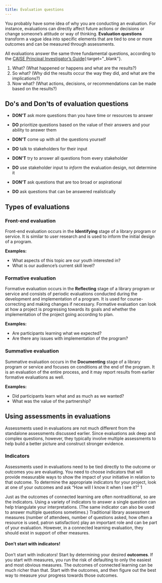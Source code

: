 ```yaml
---
title: Evaluation questions
---
```


You probably have some idea of why you are conducting an evaluation. For instance, evaluations can directly affect future actions or decisions or change someone’s attitude or way of thinking. **Evaluation questions** transform a vague idea into specific elements that are tied to one or more outcomes and can be measured through assessments.

All evaluations answer the same three fundamental questions, according to the [CAISE Principal Investigator’s Guide](http://www.informalscience.org/evaluation/pi-guide){:target="_blank"}.

1. What? (What happened or happens and what are the results?)
2. So what? (Why did the results occur the way they did, and what are the implications?)
3. Now what? (What actions, decisions, or recommendations can be made based on the results?)

## Do's and Don'ts of evaluation questions

- **DON'T** ask more questions than you have time or resources to answer
- **DO** prioritize questions based on the value of their answers and your ability to answer them

- **DON'T** come up with all the questions yourself	
- **DO** talk to stakeholders for their input


- **DON'T** try to answer all questions from every stakeholder	
- **DO** use stakeholder input to _inform_ the evaluation design, not determine it

- **DON'T** ask questions that are too broad or aspirational	
- **DO** ask questions that can be answered realistically


## Types of evaluations

### Front-end evaluation

Front-end evaluation occurs in the **Identifying** stage of a library program or service. It is similar to  user research and is used to inform the initial design of a program.

**Examples:** 
- What aspects of this topic are our youth interested in?
- What is our audience’s current skill level?

### Formative evaluation

Formative evaluation occurs in the **Reflecting** stage of a library program or service and consists of periodic evaluations conducted during the development and implementation of a program. It is used for course-correcting and making changes if necessary. Formative evaluation can look at how a project is progressing towards its goals and whether the implementation of the project going according to plan.

**Examples:**
- Are participants learning what we expected?
- Are there any issues with implementation of the program?

### Summative evaluation

Summative evaluation occurs in the **Documenting** stage of a library program or service and focuses on conditions at the end of the program. It is an evaluation of the entire process, and it may report results from earlier formative evaluations as well. 	

**Examples:**
- Did participants learn what and as much as we wanted?
- What was the value of the partnership?


## Using assessments in evaluations

Assessments used in evaluations are not much different from the standalone assessments discussed earlier. Since evaluations ask deep and complex questions, however, they typically involve multiple assessments to help build a better picture and construct stronger evidence. 

### Indicators
Assessments used in evaluations need to be tied directly to the outcome or outcomes you are evaluating. You need to choose indicators that will provide measurable ways to show the impact of your initiative in relation to that outcome. To determine the appropriate indicators for your project, look at one of your outcomes and ask “How will I know it when I see it?” 1

Just as the outcomes of connected learning are often nontraditional, so are the indicators. Using a variety of indicators to answer a single question can help triangulate your interpretations. (The same indicator can also be used to answer multiple questions sometimes.) Traditional library assessment measures (number of attendees, number of questions asked, how often a resource is used, patron satisfaction) play an important role and can be part of your evaluation. However, in a connected learning evaluation, they should exist in support of other measures.

#### Don’t start with indicators!

Don’t start with indicators! Start by determining your desired **outcomes**. If you start with measures, you run the risk of defaulting to only the easiest and most obvious measures. The outcomes of connected learning can be much richer than that. Start with the outcomes, and then figure out the best way to measure your progress towards those outcomes. 